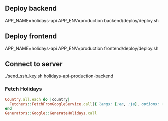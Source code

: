 ## Deploy backend
APP_NAME=holidays-api APP_ENV=production backend/deploy/deploy.sh
## Deploy frontend
APP_NAME=holidays-api APP_ENV=production frontend/deploy/deploy.sh
## Connect to server
  ./send_ssh_key.sh holidays-api-production-backend
  
### Fetch Holidays
```ruby
Country.all.each do |country|
  Fetchers::FetchFromGoogleService.call({ langs: [:en, :ja], options: { country: country }, start_date: '2026-01-01'.to_date})
end
Generators::Google::GenerateHolidays.call
```
